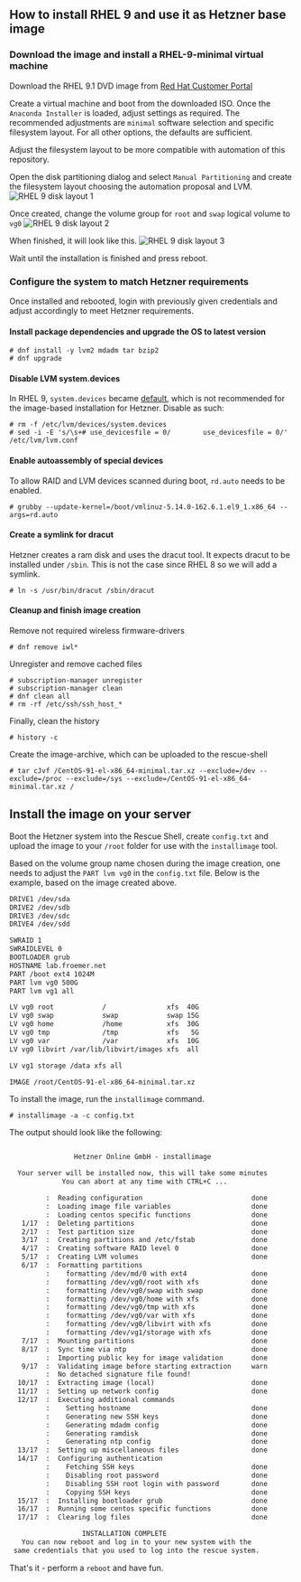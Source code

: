 ## How to install RHEL 9 and use it as Hetzner base image

### Download the image and install a RHEL-9-minimal virtual machine

Download the RHEL 9.1 DVD image from [Red Hat Customer Portal](https://access.redhat.com/downloads/content/479/ver=/rhel---9/9.1/x86_64/product-software)

Create a virtual machine and boot from the downloaded ISO. Once the `Anaconda Installer` is loaded, adjust settings as required. The recommended adjustments are `minimal` software selection and specific filesystem layout. For all other options, the defaults are sufficient.

Adjust the filesystem layout to be more compatible with automation of this repository.

Open the disk partitioning dialog and select `Manual Partitioning` and create the filesystem layout choosing the automation proposal and LVM.
![RHEL 9 disk layout 1](../images/rhel9_disk-layout-1.png)

Once created, change the volume group for `root` and `swap` logical volume to `vg0`
![RHEL 9 disk layout 2](../images/rhel9_disk-layout-2.png)

When finished, it will look like this.
![RHEL 9 disk layout 3](../images/rhel9_disk-layout-3.png)

Wait until the installation is finished and press reboot.

### Configure the system to match Hetzner requirements

Once installed and rebooted, login with previously given credentials and adjust accordingly to meet Hetzner requirements.

#### Install package dependencies and upgrade the OS to latest version

```shell
# dnf install -y lvm2 mdadm tar bzip2
# dnf upgrade
```

#### Disable LVM system.devices

In RHEL 9, `system.devices` became [default](https://access.redhat.com/documentation/en-us/red_hat_enterprise_linux/9/pdf/configuring_and_managing_logical_volumes/red_hat_enterprise_linux-9-configuring_and_managing_logical_volumes-en-us.pdf), which is not recommended for the image-based installation for Hetzner. Disable as such:

```shell
# rm -f /etc/lvm/devices/system.devices
# sed -i -E 's/\s+# use_devicesfile = 0/        use_devicesfile = 0/' /etc/lvm/lvm.conf
```

#### Enable autoassembly of special devices

To allow RAID and LVM devices scanned during boot, `rd.auto` needs to be enabled.

```shell
# grubby --update-kernel=/boot/vmlinuz-5.14.0-162.6.1.el9_1.x86_64 --args=rd.auto
```

#### Create a symlink for dracut

Hetzner creates a ram disk and uses the dracut tool. It expects dracut to be installed under `/sbin`. This is not the case since RHEL 8 so we will add a symlink.

```shell
# ln -s /usr/bin/dracut /sbin/dracut
```

#### Cleanup and finish image creation

Remove not required wireless firmware-drivers

```shell
# dnf remove iwl*
```

Unregister and remove cached files

```shell
# subscription-manager unregister
# subscription-manager clean
# dnf clean all
# rm -rf /etc/ssh/ssh_host_*
```

Finally, clean the history

```shell
# history -c
```

Create the image-archive, which can be uploaded to the rescue-shell

```shell
# tar cJvf /CentOS-91-el-x86_64-minimal.tar.xz --exclude=/dev --exclude=/proc --exclude=/sys --exclude=/CentOS-91-el-x86_64-minimal.tar.xz /
```

## Install the image on your server

Boot the Hetzner system into the Rescue Shell, create `config.txt` and upload the image to your `/root` folder for use with the `installimage` tool.

Based on the volume group name chosen during the image creation, one needs to adjust the `PART lvm vg0` in the `config.txt` file. Below is the example, based on the image created above.

```txt
DRIVE1 /dev/sda
DRIVE2 /dev/sdb
DRIVE3 /dev/sdc
DRIVE4 /dev/sdd

SWRAID 1
SWRAIDLEVEL 0
BOOTLOADER grub
HOSTNAME lab.froemer.net
PART /boot ext4 1024M
PART lvm vg0 500G
PART lvm vg1 all

LV vg0 root            /               xfs  40G
LV vg0 swap            swap            swap 15G
LV vg0 home            /home           xfs  30G
LV vg0 tmp             /tmp            xfs   5G
LV vg0 var             /var            xfs  10G
LV vg0 libvirt /var/lib/libvirt/images xfs  all

LV vg1 storage /data xfs all

IMAGE /root/CentOS-91-el-x86_64-minimal.tar.xz
```

To install the image, run the `installimage` command.

```shell
# installimage -a -c config.txt
```

The output should look like the following:

```txt

                Hetzner Online GmbH - installimage

  Your server will be installed now, this will take some minutes
             You can abort at any time with CTRL+C ...

         :  Reading configuration                           done
         :  Loading image file variables                    done
         :  Loading centos specific functions               done
   1/17  :  Deleting partitions                             done
   2/17  :  Test partition size                             done
   3/17  :  Creating partitions and /etc/fstab              done
   4/17  :  Creating software RAID level 0                  done
   5/17  :  Creating LVM volumes                            done
   6/17  :  Formatting partitions
         :    formatting /dev/md/0 with ext4                done
         :    formatting /dev/vg0/root with xfs             done
         :    formatting /dev/vg0/swap with swap            done
         :    formatting /dev/vg0/home with xfs             done
         :    formatting /dev/vg0/tmp with xfs              done
         :    formatting /dev/vg0/var with xfs              done
         :    formatting /dev/vg0/libvirt with xfs          done
         :    formatting /dev/vg1/storage with xfs          done
   7/17  :  Mounting partitions                             done
   8/17  :  Sync time via ntp                               done
         :  Importing public key for image validation       done
   9/17  :  Validating image before starting extraction     warn
         :  No detached signature file found!
  10/17  :  Extracting image (local)                        done
  11/17  :  Setting up network config                       done
  12/17  :  Executing additional commands
         :    Setting hostname                              done
         :    Generating new SSH keys                       done
         :    Generating mdadm config                       done
         :    Generating ramdisk                            done
         :    Generating ntp config                         done
  13/17  :  Setting up miscellaneous files                  done
  14/17  :  Configuring authentication
         :    Fetching SSH keys                             done
         :    Disabling root password                       done
         :    Disabling SSH root login with password        done
         :    Copying SSH keys                              done
  15/17  :  Installing bootloader grub                      done
  16/17  :  Running some centos specific functions          done
  17/17  :  Clearing log files                              done

                  INSTALLATION COMPLETE
   You can now reboot and log in to your new system with the
 same credentials that you used to log into the rescue system.
```

That's it - perform a `reboot` and have fun.
